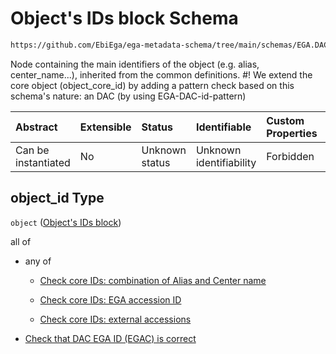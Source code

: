 # Object's IDs block Schema

```txt
https://github.com/EbiEga/ega-metadata-schema/tree/main/schemas/EGA.DAC.json#/properties/object_id
```

Node containing the main identifiers of the object (e.g. alias, center\_name...), inherited from the common definitions. #! We extend the core object (object\_core\_id) by adding a pattern check based on this schema's nature: an DAC (by using EGA-DAC-id-pattern)

| Abstract            | Extensible | Status         | Identifiable            | Custom Properties | Additional Properties | Access Restrictions | Defined In                                                             |
| :------------------ | :--------- | :------------- | :---------------------- | :---------------- | :-------------------- | :------------------ | :--------------------------------------------------------------------- |
| Can be instantiated | No         | Unknown status | Unknown identifiability | Forbidden         | Allowed               | none                | [EGA.DAC.json\*](../../../schemas/EGA.DAC.json "open original schema") |

## object\_id Type

`object` ([Object's IDs block](ega-8-properties-objects-ids-block.md))

all of

* any of

  * [Check core IDs: combination of Alias and Center name](ega-12-definitions-core-identifiers-of-an-object-anyof-check-core-ids-combination-of-alias-and-center-name.md "check type definition")

  * [Check core IDs: EGA accession ID](ega-12-definitions-core-identifiers-of-an-object-anyof-check-core-ids-ega-accession-id.md "check type definition")

  * [Check core IDs: external accessions](ega-12-definitions-core-identifiers-of-an-object-anyof-check-core-ids-external-accessions.md "check type definition")

* [Check that DAC EGA ID (EGAC) is correct](ega-8-properties-objects-ids-block-allof-check-that-dac-ega-id-egac-is-correct.md "check type definition")
